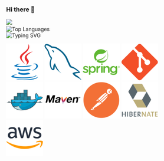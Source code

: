 ### Hi there 👋

<!-- GIF DO GATINHO -->
<img src="https://media1.tenor.com/m/PLIr_VkF6ywAAAAd/ghostedvpn-hacker-cat.gif" width="300" />

<!-- Espaço -->
<br>

<!-- TOP LANGUAGES -->
<img src="https://github-readme-stats.vercel.app/api/top-langs/?username=arthurr-jpg&layout=compact&theme=default" alt="Top Languages" />

<!-- Espaço -->
<br>

<!-- TYPING SVG -->
<img src="https://readme-typing-svg.demolab.com?font=Fira+Code&pause=1000&color=CCF817&random=false&width=500&height=40&lines=Skills." alt="Typing SVG" />

<!-- Espaço -->
<br>

<!-- SKILLS EM LINHA -->
<p>
  <img alt="Arthur-Java" height="100" src="https://raw.githubusercontent.com/devicons/devicon/master/icons/java/java-original.svg" />
  <img alt="Arthur-MySQL" height="100" src="https://raw.githubusercontent.com/devicons/devicon/master/icons/mysql/mysql-original.svg" />
  <img alt="Arthur-Spring" height="100" src="https://raw.githubusercontent.com/devicons/devicon/master/icons/spring/spring-original-wordmark.svg" />
  <img alt="Arthur-Git" height="100" src="https://raw.githubusercontent.com/devicons/devicon/master/icons/git/git-original.svg" />
  <img alt="Arthur-Docker" height="100" src="https://raw.githubusercontent.com/devicons/devicon/master/icons/docker/docker-original.svg" />
  <img alt="Arthur-Maven" height="100" src="https://raw.githubusercontent.com/devicons/devicon/master/icons/maven/maven-original-wordmark.svg" />
  <img alt="Arthur-Postman" height="100" src="https://raw.githubusercontent.com/devicons/devicon/master/icons/postman/postman-original.svg" />
  <img alt="Arthur-Hibernate" height="100" src="https://raw.githubusercontent.com/devicons/devicon/master/icons/hibernate/hibernate-original-wordmark.svg" />
  <img alt="Arthur-AWS" height="100" src="https://raw.githubusercontent.com/devicons/devicon/master/icons/amazonwebservices/amazonwebservices-original-wordmark.svg" />
</p>
